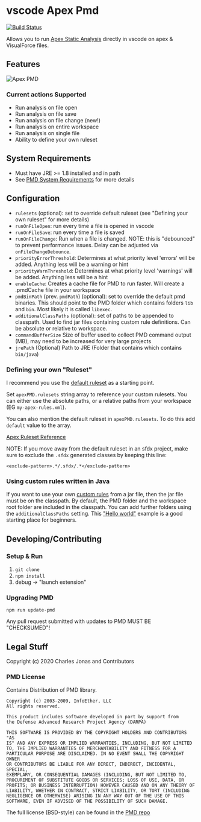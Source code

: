 # vscode Apex Pmd

[![Build Status](https://travis-ci.org/ChuckJonas/vscode-apex-pmd.svg?branch=master)](https://travis-ci.org/ChuckJonas/vscode-apex-pmd)

Allows you to run [Apex Static Analysis](https://pmd.github.io/latest/index.html) directly in vscode on apex & VisualForce files.

## Features

![Apex PMD](https://raw.githubusercontent.com/ChuckJonas/vscode-apex-pmd/master/images/apex-pmd.gif)

### Current actions Supported

- Run analysis on file open
- Run analysis on file save
- Run analysis on file change (new!)
- Run analysis on entire workspace
- Run analysis on single file
- Ability to define your own ruleset

## System Requirements

- Must have JRE >= 1.8 installed and in path
- See [PMD System Requirements](https://pmd.github.io/pmd-6.11.0/pmd_userdocs_installation.html#requirements) for more details

## Configuration

- `rulesets` (optional): set to override default ruleset (see "Defining your own ruleset" for more details)
- `runOnFileOpen`: run every time a file is opened in vscode
- `runOnFileSave`: run every time a file is saved
- `runOnFileChange`: Run when a file is changed. NOTE: this is "debounced" to prevent performance issues. Delay can be adjusted via `onFileChangeDebounce`.
- `priorityErrorThreshold`: Determines at what priority level 'errors' will be added. Anything less will be a warning or hint
- `priorityWarnThreshold`: Determines at what priority level 'warnings' will be added. Anything less will be a hint
- `enableCache`: Creates a cache file for PMD to run faster. Will create a .pmdCache file in your workspace
- `pmdBinPath` (prev. `pmdPath`) (optional): set to override the default pmd binaries. This should point to the PMD folder which contains folders `lib` and `bin`. Most likely it is called `libexec`.
- `additionalClassPaths` (optional): set of paths to be appended to classpath. Used to find jar files containing custom rule definitions. Can be absolute or relative to workspace.
- `commandBufferSize` Size of buffer used to collect PMD command output (MB), may need to be increased for very large projects
- `jrePath` (Optional) Path to JRE (Folder that contains which contains `bin/java`)

### Defining your own "Ruleset"

I recommend you use the [default ruleset](https://github.com/ChuckJonas/vscode-apex-pmd/blob/master/rulesets/apex_ruleset.xml) as a starting point.

Set `apexPMD.rulesets` string array to reference your custom rulesets. You can either use the absolute paths, or a relative paths from your workspace (EG `my-apex-rules.xml`).

You can also mention the default ruleset in `apexPMD.rulesets`. To do this add `default` value to the array.

[Apex Ruleset Reference](https://pmd.github.io/pmd-6.11.0/pmd_rules_apex.html)

NOTE: If you move away from the default ruleset in an sfdx project, make sure to exclude the `.sfdx` generated classes by keeping this line:

`<exclude-pattern>.*/.sfdx/.*</exclude-pattern>`

### Using custom rules written in Java

If you want to use your own [custom rules](https://pmd.github.io/latest/pmd_userdocs_extending_writing_pmd_rules.html) from a jar file, then the jar file must be on the classpath. By default, the PMD folder and the workspace root folder are included in the classpath. You can add further folders using the `additionalClassPaths` setting. This ["Hello world"](https://github.com/andrewgilbertsagecom/pmd-custom-rule-sample) example is a good starting place for beginners.

## Developing/Contributing

### Setup & Run

1. `git clone`
1. `npm install`
1. debug -> "launch extension"

### Upgrading PMD

`npm run update-pmd`

Any pull request submitted with updates to PMD MUST BE "CHECKSUMED"!

## Legal Stuff

Copyright (c) 2020 Charles Jonas and Contributors

### PMD License

Contains Distribution of PMD library.

```
Copyright (c) 2003-2009, InfoEther, LLC
All rights reserved.

This product includes software developed in part by support from
the Defense Advanced Research Project Agency (DARPA)

THIS SOFTWARE IS PROVIDED BY THE COPYRIGHT HOLDERS AND CONTRIBUTORS "AS
IS" AND ANY EXPRESS OR IMPLIED WARRANTIES, INCLUDING, BUT NOT LIMITED
TO, THE IMPLIED WARRANTIES OF MERCHANTABILITY AND FITNESS FOR A
PARTICULAR PURPOSE ARE DISCLAIMED. IN NO EVENT SHALL THE COPYRIGHT OWNER
OR CONTRIBUTORS BE LIABLE FOR ANY DIRECT, INDIRECT, INCIDENTAL, SPECIAL,
EXEMPLARY, OR CONSEQUENTIAL DAMAGES (INCLUDING, BUT NOT LIMITED TO,
PROCUREMENT OF SUBSTITUTE GOODS OR SERVICES; LOSS OF USE, DATA, OR
PROFITS; OR BUSINESS INTERRUPTION) HOWEVER CAUSED AND ON ANY THEORY OF
LIABILITY, WHETHER IN CONTRACT, STRICT LIABILITY, OR TORT (INCLUDING
NEGLIGENCE OR OTHERWISE) ARISING IN ANY WAY OUT OF THE USE OF THIS
SOFTWARE, EVEN IF ADVISED OF THE POSSIBILITY OF SUCH DAMAGE.
```

The full license (BSD-style) can be found in the [PMD repo](https://github.com/pmd/pmd/blob/master/LICENSE)
